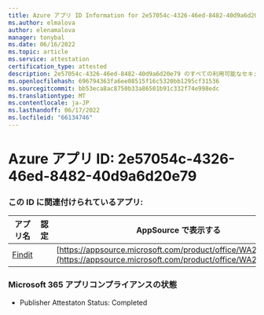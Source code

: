 ```yaml
---
title: Azure アプリ ID Information for 2e57054c-4326-46ed-8482-40d9a6d20e79
ms.author: elmalova
author: elenamalova
manager: tonybal
ms.date: 06/16/2022
ms.topic: article
ms.service: attestation
certification_type: attested
description: 2e57054c-4326-46ed-8482-40d9a6d20e79 のすべての利用可能なセキュリティとコンプライアンス情報。
ms.openlocfilehash: 696794363fa6ee08515f16c5320bb1295cf31536
ms.sourcegitcommit: bb53eca8ac8750b33a86501b91c332f74e998edc
ms.translationtype: MT
ms.contentlocale: ja-JP
ms.lasthandoff: 06/17/2022
ms.locfileid: "66134746"
---
```

# <a name="azure-app-id-2e57054c-4326-46ed-8482-40d9a6d20e79"></a>Azure アプリ ID: 2e57054c-4326-46ed-8482-40d9a6d20e79


### <a name="apps-associated-with-this-id"></a>この ID に関連付けられているアプリ:
| **アプリ名** | **認定** | **AppSource で表示する** |
|--------------|---------------|-----------------------|
| [Findit](../forward/WA200003849.md) |  | [https://appsource.microsoft.com/product/office/WA200003849](https://appsource.microsoft.com/product/office/WA200003849) |

### <a name="microsoft-365-app-compliance-status"></a>Microsoft 365 アプリコンプライアンスの状態
- Publisher Attestaton Status: Completed
